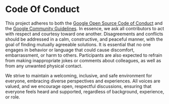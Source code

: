 # Code Of Conduct

This project adheres to both the [Google Open Source Code of Conduct](https://opensource.google.com/conduct/) and the [Google Community Guidelines](https://opensource.google.com/community-guidelines/).
In essence, we ask all contributors to act with respect and courtesy toward one another. Disagreements and conflicts should be addressed in a calm, constructive, and peaceful manner, with the goal of finding mutually agreeable solutions.
It is essential that no one engages in behavior or language that could cause discomfort, embarrassment, or harm to others. Participants are also expected to refrain from making inappropriate jokes or comments about colleagues, as well as from any unwanted physical contact.

We strive to maintain a welcoming, inclusive, and safe environment for everyone, embracing diverse perspectives and experiences.
All voices are valued, and we encourage open, respectful discussions, ensuring that everyone feels heard and supported, regardless of background, experience, or role.
